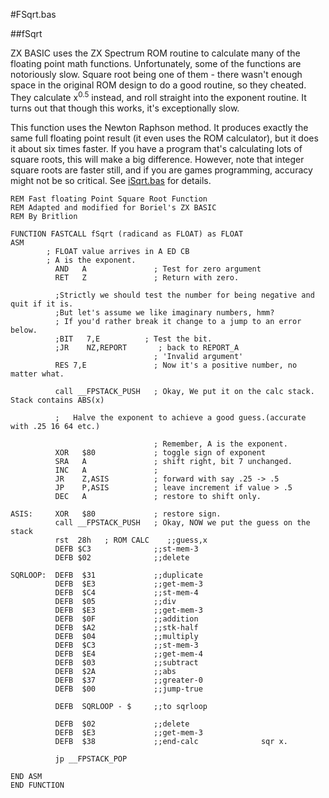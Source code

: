 #FSqrt.bas

##fSqrt

ZX BASIC uses the ZX Spectrum ROM routine to calculate many of the floating point math functions.
Unfortunately, some of the functions are notoriously slow. Square root being one of them - 
there wasn't enough space in the original ROM design to do a good routine, so they cheated.
They calculate x<sup>0.5</sup> instead, and roll straight into the exponent routine.
It turns out that though this works, it's exceptionally slow.

This function uses the Newton Raphson method. It produces exactly the same full floating point result
(it even uses the ROM calculator), but it does it about six times faster.
If you have a program that's calculating lots of square roots, this will make a big difference.
However, note that integer square roots are faster still, and if you are games programming,
accuracy might not be so critical. See [iSqrt.bas](isqrt.bas.md) for details.


```
REM Fast floating Point Square Root Function
REM Adapted and modified for Boriel's ZX BASIC
REM By Britlion

FUNCTION FASTCALL fSqrt (radicand as FLOAT) as FLOAT
ASM
        ; FLOAT value arrives in A ED CB
        ; A is the exponent.
          AND   A               ; Test for zero argument 
          RET   Z               ; Return with zero.
          
          ;Strictly we should test the number for being negative and quit if it is.
          ;But let's assume we like imaginary numbers, hmm?
          ; If you'd rather break it change to a jump to an error below.
          ;BIT   7,E          ; Test the bit.
          ;JR    NZ,REPORT       ; back to REPORT_A 
                                ; 'Invalid argument'
          RES 7,E               ; Now it's a positive number, no matter what.
          
          call __FPSTACK_PUSH   ; Okay, We put it on the calc stack. Stack contains ABS(x)
                    
          ;   Halve the exponent to achieve a good guess.(accurate with .25 16 64 etc.)

                                ; Remember, A is the exponent.
          XOR   $80             ; toggle sign of exponent
          SRA   A               ; shift right, bit 7 unchanged.
          INC   A               ;
          JR    Z,ASIS          ; forward with say .25 -> .5
          JP    P,ASIS          ; leave increment if value > .5
          DEC   A               ; restore to shift only.

ASIS:     XOR   $80             ; restore sign.
          call __FPSTACK_PUSH   ; Okay, NOW we put the guess on the stack
          rst  28h   ; ROM CALC    ;;guess,x
          DEFB $C3              ;;st-mem-3              
          DEFB $02              ;;delete                

SQRLOOP:  DEFB  $31             ;;duplicate             
          DEFB  $E3             ;;get-mem-3             
          DEFB  $C4             ;;st-mem-4              
          DEFB  $05             ;;div                   
          DEFB  $E3             ;;get-mem-3             
          DEFB  $0F             ;;addition              
          DEFB  $A2             ;;stk-half              
          DEFB  $04             ;;multiply              
          DEFB  $C3             ;;st-mem-3              
          DEFB  $E4             ;;get-mem-4             
          DEFB  $03             ;;subtract              
          DEFB  $2A             ;;abs                   
          DEFB  $37             ;;greater-0             
          DEFB  $00             ;;jump-true             

          DEFB  SQRLOOP - $     ;;to sqrloop              

          DEFB  $02             ;;delete                
          DEFB  $E3             ;;get-mem-3             
          DEFB  $38             ;;end-calc              sqr x.

          jp __FPSTACK_POP
          
END ASM
END FUNCTION
```
